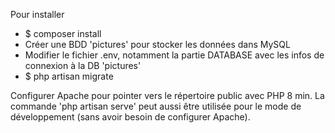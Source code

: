 Pour installer
- $ composer install
- Créer une BDD 'pictures' pour stocker les données dans MySQL
- Modifier le fichier .env, notamment la partie DATABASE avec les infos de connexion à la DB 'pictures'
- $ php artisan migrate

Configurer Apache pour pointer vers le répertoire public avec PHP 8 min.
La commande 'php artisan serve' peut aussi être utilisée pour le mode de développement (sans avoir besoin de configurer Apache).
